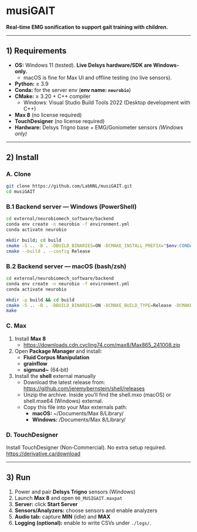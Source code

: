 # musiGAIT

**Real‑time EMG sonification to support gait training with children.**

---

## 1) Requirements

* **OS:** Windows 11 (tested). **Live Delsys hardware/SDK are Windows-only.**
  * macOS is fine for Max UI and offline testing (no live sensors).
* **Python:** ≥ 3.9
* **Conda:** for the server env (**env name: `neurobio`**)
* **CMake:** ≥ 3.20 + C++ compiler
  * Windows: Visual Studio Build Tools 2022 (Desktop development with C++)
* **Max 8** (no license required)
* **TouchDesigner** (no license required)
* **Hardware:** Delsys Trigno base + EMG/Goniometer sensors _(Windows only)_

---

## 2) Install

### A. Clone

```bash
git clone https://github.com/LabNNL/musiGAIT.git
cd musiGAIT
```

### B.1 Backend server — Windows (PowerShell)

```bash
cd external/neurobiomech_software/backend
conda env create -n neurobio -f environment.yml
conda activate neurobio

mkdir build; cd build
cmake -S .. -B . -DBUILD_BINARIES=ON -DCMAKE_INSTALL_PREFIX="$env:CONDA_PREFIX"
cmake --build . --config Release
```

### B.2 Backend server — macOS (bash/zsh)

```bash
cd external/neurobiomech_software/backend
conda env create -n neurobio -f environment.yml
conda activate neurobio

mkdir -p build && cd build
cmake -S .. -B . -DBUILD_BINARIES=ON -DCMAKE_BUILD_TYPE=Release -DCMAKE_INSTALL_PREFIX="$CONDA_PREFIX"
make
```

### C. Max

1. Install **Max 8**
	* https://downloads.cdn.cycling74.com/max8/Max865_241008.zip
2. Open **Package Manager** and install:
	* **Fluid Corpus Manipulation**
	* **grainflow**
	* **sigmund\~** (64‑bit)
3. Install the **shell** external manually
	* Download the latest release from: https://github.com/jeremybernstein/shell/releases
	* Unzip the archive. Inside you’ll find the shell.mxo (macOS) or shell.mxe64 (Windows) external.
	* Copy this file into your Max externals path:
		* **macOS:** ~/Documents/Max 8/Library/
		* **Windows:** /Documents/Max 8/Library/

### D. TouchDesigner

Install TouchDesigner (Non‑Commercial). No extra setup required.
https://derivative.ca/download

---

## 3) Run

1. Power and pair **Delsys Trigno** sensors (Windows)
2. Launch **Max 8** and open `00_MUSIGAIT.maxpat`
3. **Server:** click **Start Server**
4. **Sensors/Analyzers:** choose sensors and enable analyzers
5. **Audio tab:** capture **MIN** (idle) and **MAX**
6. **Logging (optional):** enable to write CSVs under `./logs/`.
